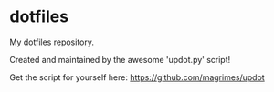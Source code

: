 dotfiles
========
My dotfiles repository.

Created and maintained by the awesome 'updot.py' script!

Get the script for yourself here: https://github.com/magrimes/updot
